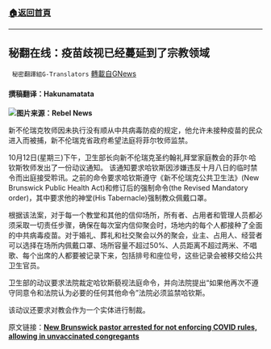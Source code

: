 ###  [:house:返回首頁](https://github.com/ourhimalayas/txt)
---


## 秘翻在线：疫苗歧视已经蔓延到了宗教领域
` 秘密翻譯組G-Translators` [轉載自GNews](https://gnews.org/zh-hans/1608535/)

#### 撰稿翻译：Hakunamatata

![](https://assets.gnews.org/wp-content/uploads/2021/10/1s3ad1f32153sda4g56rg23rtg123tioie.png)**图片来源：Rebel News**

新不伦瑞克牧师因未执行没有顺从中共病毒防疫的规定，他允许未接种疫苗的民众进入而被捕，新不伦瑞克省政府希望法庭将菲尔牧师监禁。

10月12日(星期三)下午，卫生部长向新不伦瑞克圣约翰礼拜堂家庭教会的菲尔·哈钦斯牧师发出了一份动议通知。 该通知要求哈钦斯因涉嫌违反十月八日的临时禁令而出庭接受聆讯。之前的命令要求哈钦斯遵守《新不伦瑞克公共卫生法》(New Brunswick Public Health Act)和修订后的强制命令(the Revised Mandatory order)，其中要求他的神堂(His Tabernacle)强制教众佩戴口罩。

根据该法案，对于每一个教堂和其他的信仰场所，所有者、占用者和管理人员都必须采取一切责任步骤，确保在每次室内信仰聚会时，场地内的每个人都接种了全面的中共病毒疫苗。对于婚礼、葬礼和社交聚会以外的聚会，业主、占用人、经营者可以选择在场所内佩戴口罩、场所容量不超过50%、人员距离不超过两米、不唱歌、每个出席的人都要被记录下来，包括排号和座位号，这些记录会被移交给公共卫生官员。

卫生部的动议要求法院裁定哈钦斯藐视法庭命令，并向法院提出“如果他再次不遵守同意令和法院认为必要的任何其他命令”法院必须监禁哈钦斯。

该动议还要求对教会作为一个实体进行制裁。

原文链接：[**New Brunswick pastor arrested for not enforcing COVID rules, allowing in unvaccinated congregants**](https://www.rebelnews.com/new_brunswick_pastor_arrested_for_not_enforcing_covid_rules_allowing_in_unvaccinated_congregants)
